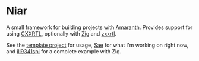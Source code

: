 # Niar

A small framework for building projects with [Amaranth]. Provides support for
using [CXXRTL], optionally with [Zig] and [zxxrtl].

See the [template project] for usage, [Sae] for what I'm working on right now,
and [ili9341spi] for a complete example with Zig.

[Amaranth]: https://amaranth-lang.org/
[CXXRTL]: https://yosyshq.readthedocs.io/projects/yosys/en/latest/cmd/write_cxxrtl.html
[Zig]: https://ziglang.org/
[zxxrtl]: https://github.com/kivikakk/zxxrtl
[template project]: https://github.com/kivikakk/niar/tree/main/template
[Sae]: https://github.com/kivikakk/sae
[ili9341spi]: https://github.com/kivikakk/ili9341spi
